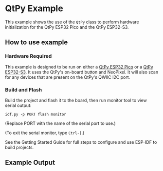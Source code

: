 # QtPy Example 

This example shows the use of the `QtPy` class to perform hardware
initialization for the QtPy ESP32 Pico and the QtPy ESP32-S3.

## How to use example

### Hardware Required

This example is designed to be run on either a [QtPy ESP32
Pico](https://www.adafruit.com/product/5395) or a [QtPy
ESP32-S3](https://www.adafruit.com/product/5426). It uses the QtPy's on-board
button and NeoPixel. It will also scan for any devices that are present on the
QtPy's QWIIC I2C port.

### Build and Flash

Build the project and flash it to the board, then run monitor tool to view serial output:

```
idf.py -p PORT flash monitor
```

(Replace PORT with the name of the serial port to use.)

(To exit the serial monitor, type ``Ctrl-]``.)

See the Getting Started Guide for full steps to configure and use ESP-IDF to build projects.

## Example Output


